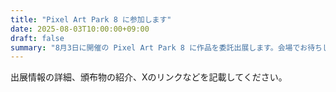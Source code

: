 ```yaml
---
title: "Pixel Art Park 8 に参加します"
date: 2025-08-03T10:00:00+09:00
draft: false
summary: "8月3日に開催の Pixel Art Park 8 に作品を委託出展します。会場でお待ちしています。"
---
```


出展情報の詳細、頒布物の紹介、Xのリンクなどを記載してください。
